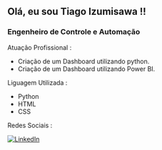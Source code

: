 ## Olá, eu sou Tiago Izumisawa !!

### Engenheiro de Controle e Automação 

Atuação Profissional :

- Criação de um Dashboard utilizando python.
- Criação de um Dashboard utilizando Power BI.

Liguagem Utilizada : 

- Python
- HTML
- CSS

Redes Sociais :

[![LinkedIn](https://img.shields.io/badge/-LinkedIn-000?style=for-the-badge&logo=linkedin&logoColor=FF00F6&color:FFFFFF)](www.linkedin.com/in/tiago-izumisawa-4b062313b/)
